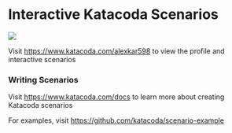 # Interactive Katacoda Scenarios

[![](http://shields.katacoda.com/katacoda/alexkar598/count.svg)](https://www.katacoda.com/alexkar598 "Get your profile on Katacoda.com")

Visit https://www.katacoda.com/alexkar598 to view the profile and interactive scenarios

### Writing Scenarios
Visit https://www.katacoda.com/docs to learn more about creating Katacoda scenarios

For examples, visit https://github.com/katacoda/scenario-example
